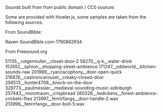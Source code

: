 Sounds built from from public domain / CC0 sources

Some are provided with Howler.js, some samples are taken from the following sources.

From SoundBible:

Raven-SoundBible.com-1790882934

From Freesound.org

51135__rutgermuller__closet-door-2
56270__q-k__water-drink
153552__sphion__shopping-street-ambience
171247__oddworld__kitchen-sounds-raw
201989__ryancacophony__door-open-quick
216876__castironcarousel__creaky-closed-door
256513__hunter4708__knock-on-the-door
329773__paulmessier__medieval-sounding-music-edinburgh
257443__monotraum__crispbread
260328__lwdickens__forest-ambience-crickets-flies
213997__fenrirfangs__door-handle-2.wav
213996__fenrirfangs__door-bolt-5.wav

              
              
              



